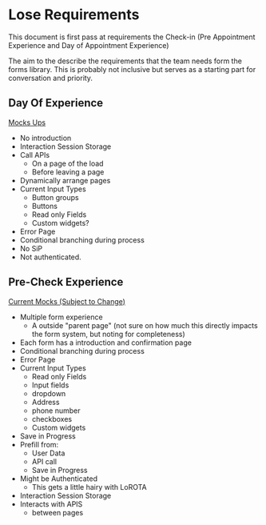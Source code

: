 # Lose Requirements

This document is first pass at requirements the Check-in (Pre Appointment Experience and Day of Appointment Experience)

The aim to the describe the requirements that the team needs form the forms library. This is probably not inclusive but serves as a starting part for conversation and priority.

## Day Of Experience

[Mocks Ups](https://www.sketch.com/s/e79a827e-42cf-4a82-b554-874c75b5c70e)

- No introduction
- Interaction Session Storage
- Call APIs
  - On a page of the load
  - Before leaving a page
- Dynamically arrange pages
- Current Input Types
  - Button groups
  - Buttons
  - Read only Fields
  - Custom widgets?
- Error Page
- Conditional branching during process
- No SiP
- Not authenticated.

## Pre-Check Experience

[Current Mocks (Subject to Change)](https://www.sketch.com/s/e79a827e-42cf-4a82-b554-874c75b5c70e/a/ZOdgYzp/play)

- Multiple form experience
  - A outside "parent page" (not sure on how much this directly impacts the form system, but noting for completeness)
- Each form has a introduction and confirmation page
- Conditional branching during process
- Error Page
- Current Input Types
  - Read only Fields
  - Input fields
  - dropdown
  - Address
  - phone number
  - checkboxes
  - Custom widgets
- Save in Progress
- Prefill from:
  - User Data
  - API call
  - Save in Progress
- Might be Authenticated
  - This gets a little hairy with LoROTA
- Interaction Session Storage
- Interacts with APIS
  - between pages
  